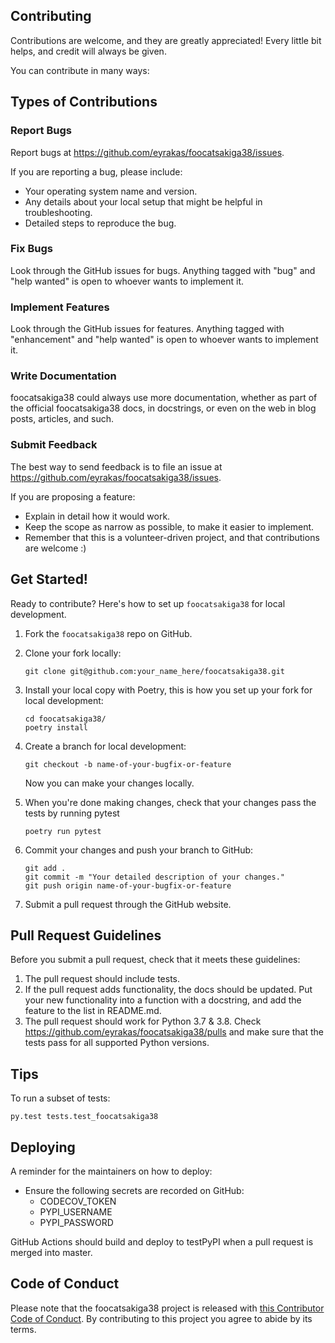 
## Contributing

Contributions are welcome, and they are greatly appreciated! Every little bit
helps, and credit will always be given.

You can contribute in many ways:

## Types of Contributions


### Report Bugs

Report bugs at https://github.com/eyrakas/foocatsakiga38/issues.

If you are reporting a bug, please include:

* Your operating system name and version.
* Any details about your local setup that might be helpful in troubleshooting.
* Detailed steps to reproduce the bug.

### Fix Bugs

Look through the GitHub issues for bugs. Anything tagged with "bug" and "help
wanted" is open to whoever wants to implement it.

### Implement Features

Look through the GitHub issues for features. Anything tagged with "enhancement"
and "help wanted" is open to whoever wants to implement it.

### Write Documentation

foocatsakiga38 could always use more documentation, whether as part of the
official foocatsakiga38 docs, in docstrings, or even on the web in blog posts,
articles, and such.

### Submit Feedback

The best way to send feedback is to file an issue at https://github.com/eyrakas/foocatsakiga38/issues.

If you are proposing a feature:

* Explain in detail how it would work.
* Keep the scope as narrow as possible, to make it easier to implement.
* Remember that this is a volunteer-driven project, and that contributions
  are welcome :)

## Get Started!

Ready to contribute? Here's how to set up `foocatsakiga38` for local development.

1. Fork the `foocatsakiga38` repo on GitHub.

2. Clone your fork locally:

	```
	git clone git@github.com:your_name_here/foocatsakiga38.git
	```

3. Install your local copy with Poetry, this is how you set up your fork for local development:

	```
	cd foocatsakiga38/
	poetry install
	```

4. Create a branch for local development:

	```
	git checkout -b name-of-your-bugfix-or-feature
	```

   	Now you can make your changes locally.

5. When you're done making changes, check that your changes pass the tests by running pytest

	```
	poetry run pytest
	```

6. Commit your changes and push your branch to GitHub:

	```
	git add .
	git commit -m "Your detailed description of your changes."
	git push origin name-of-your-bugfix-or-feature
	```

7. Submit a pull request through the GitHub website.

## Pull Request Guidelines

Before you submit a pull request, check that it meets these guidelines:

1. The pull request should include tests.
2. If the pull request adds functionality, the docs should be updated. Put
   your new functionality into a function with a docstring, and add the
   feature to the list in README.md.
3. The pull request should work for Python 3.7 & 3.8. Check https://github.com/eyrakas/foocatsakiga38/pulls and make sure that the tests pass for all supported Python versions.

## Tips

To run a subset of tests:

```
py.test tests.test_foocatsakiga38
```

## Deploying

A reminder for the maintainers on how to deploy:

- Ensure the following secrets are recorded on GitHub:
	- CODECOV_TOKEN	
	- PYPI_USERNAME
 	- PYPI_PASSWORD	

 GitHub Actions should build and deploy to testPyPI when a pull request is merged into master.

## Code of Conduct

Please note that the foocatsakiga38 project is released with [this Contributor Code of Conduct](CONDUCT.md). By contributing to this project you agree to abide by its terms.
